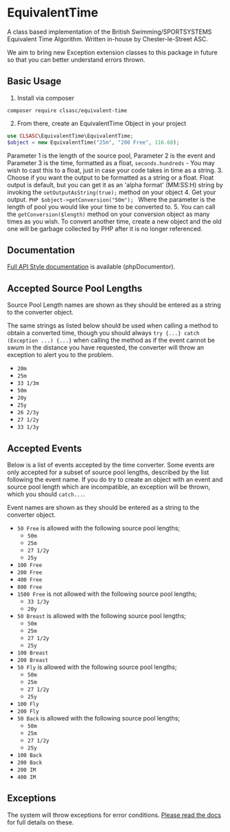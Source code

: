 # EquivalentTime
A class based implementation of the British Swimming/SPORTSYSTEMS Equivalent
Time Algorithm. Written in-house by Chester-le-Street ASC.

We aim to bring new Exception extension classes to this package in future so
that you can better understand errors thrown.

## Basic Usage
1. Install via composer
```
composer require clsasc/equivalent-time
```
2. From there, create an EquivalentTime Object in your project
```PHP
use CLSASC\EquivalentTime\EquivalentTime;
$object = new EquivalentTime("25m", "200 Free", 116.68);
```
Parameter 1 is the length of the source pool, Parameter 2 is the event and
Parameter 3 is the time, formatted as a float, `seconds.hundreds` - You may wish
to cast this to a float, just in case your code takes in time as a string.
3. Choose if you want the output to be formatted as a string or a float. Float
output is default, but you can get it as an 'alpha format' (MM:SS:H) string by
invoking the `setOutputAsString(true);` method on your object
4. Get your output. ```PHP $object->getConversion("50m"); ``` Where the
parameter is the length of pool you would like your time to be converted to.
5. You can call the `getConversion($length)` method on your conversion object as
many times as you wish. To convert another time, create a new object and the old
one will be garbage collected by PHP after it is no longer referenced.

## Documentation
[Full API Style documentation](/docs) is available (phpDocumentor).

## Accepted Source Pool Lengths
Source Pool Length names are shown as they should be entered as a string to the
converter object.

The same strings  as listed below should be used when calling a method to obtain
a converted time, though you should always `try {...} catch (Exception ...) {...}`
when calling the method as if the event cannot be swum in the distance you have
requested, the converter will throw an exception to alert you to the problem.

* `20m`
* `25m`
* `33 1/3m`
* `50m`
* `20y`
* `25y`
* `26 2/3y`
* `27 1/2y`
* `33 1/3y`

## Accepted Events
Below is a list of events accepted by the time converter. Some events are only
accepted for a subset of source pool lengths, described by the list following
the event name. If you do try to create an object with an event and source pool
length which are incompatible, an exception will be thrown, which you should
`catch...`.

Event names are shown as they should be entered as a string to the converter
object.

* `50 Free` is allowed with the following source pool lengths;
  * `50m`
  * `25m`
  * `27 1/2y`
  * `25y`
* `100 Free`
* `200 Free`
* `400 Free`
* `800 Free`
* `1500 Free` is not allowed with the following source pool lengths;
  * `33 1/3y`
  * `20y`
* `50 Breast` is allowed with the following source pool lengths;
  * `50m`
  * `25m`
  * `27 1/2y`
  * `25y`
* `100 Breast`
* `200 Breast`
* `50 Fly` is allowed with the following source pool lengths;
  * `50m`
  * `25m`
  * `27 1/2y`
  * `25y`
* `100 Fly`
* `200 Fly`
* `50 Back` is allowed with the following source pool lengths;
  * `50m`
  * `25m`
  * `27 1/2y`
  * `25y`
* `100 Back`
* `200 Back`
* `200 IM`
* `400 IM`

## Exceptions
The system will throw exceptions for error conditions. [Please read the
docs](/docs) for full details on these.
